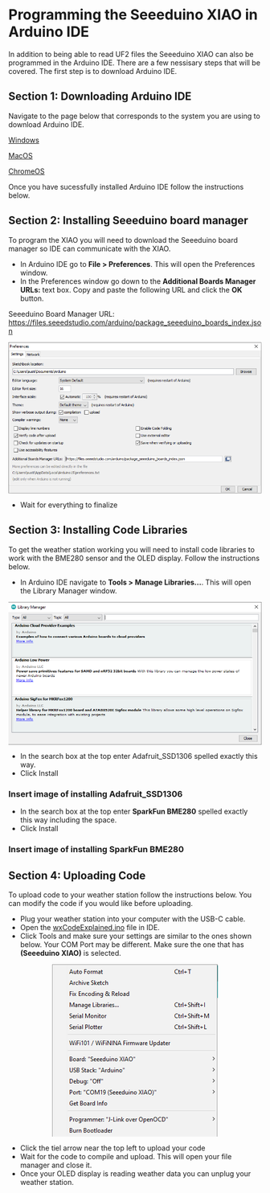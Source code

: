 # Programming the Seeeduino XIAO in Arduino IDE
In addition to being able to read UF2 files the Seeeduino XIAO can also be programmed in the Arduino IDE. There are a few nessisary steps that will be covered. The first step is to download Arduino IDE.

## Section 1: Downloading Arduino IDE
Navigate to the page below that corresponds to the system you are using to download Arduino IDE.

[Windows](https://github.com/Destination-SPACE/Weather-Station/tree/main/Arduino-programming/Windows)

[MacOS](https://github.com/Destination-SPACE/Weather-Station/tree/main/Arduino-programming/MacOS)

[ChromeOS](https://github.com/Destination-SPACE/Weather-Station/tree/main/Arduino-programming/ChromeOS)

Once you have sucessfully installed Arduino IDE follow the instructions below.

## Section 2: Installing Seeeduino board manager
To program the XIAO you will need to download the Seeeduino board manager so IDE can communicate with the XIAO.
- In Arduino IDE go to **File > Preferences**. This will open the Preferences window.
- In the Preferences window go down to the **Additional Boards Manager URLs:** text box. Copy and paste the following URL and click the **OK** button.

Seeeduino Board Manager URL: https://files.seeedstudio.com/arduino/package_seeeduino_boards_index.json

<p align="center"><img src="/assets/boardManagers.PNG" alt="Arduino IDE Board Managers" align="center"></p>

- Wait for everything to finalize

## Section 3: Installing Code Libraries
To get the weather station working you will need to install code libraries to work with the BME280 sensor and the OLED display. Follow the instructions below.
- In Arduino IDE navigate to **Tools > Manage Libraries...**. This will open the Library Manager window.

<p align="center"><img src="/assets/libraryManager.PNG" alt="Arduino IDE Board Managers" align="center"></p>

- In the search box at the top enter Adafruit_SSD1306 spelled exactly this way.
- Click Install

### Insert image of installing Adafruit_SSD1306

- In the search box at the top enter **SparkFun BME280** spelled exactly this way including the space.
- Click Install

### Insert image of installing SparkFun BME280

## Section 4: Uploading Code
To upload code to your weather station follow the instructions below. You can modify the code if you would like before uploading.
- Plug your weather station into your computer with the USB-C cable.
- Open the [wxCodeExplained.ino](https://github.com/Destination-SPACE/Weather-Station/blob/main/Arduino-programming/wxCode_explained.ino) file in IDE.
- Click Tools and make sure your settings are similar to the ones shown below. Your COM Port may be different. Make sure the one that has **(Seeeduino XIAO)** is selected.

<p align="center"><img src="/assets/tools.PNG" alt="Arduino IDE Tools" align="center"></p>

- Click the tiel arrow near the top left to upload your code
- Wait for the code to compile and upload. This will open your file manager and close it.
- Once your OLED display is reading weather data you can unplug your weather station.
